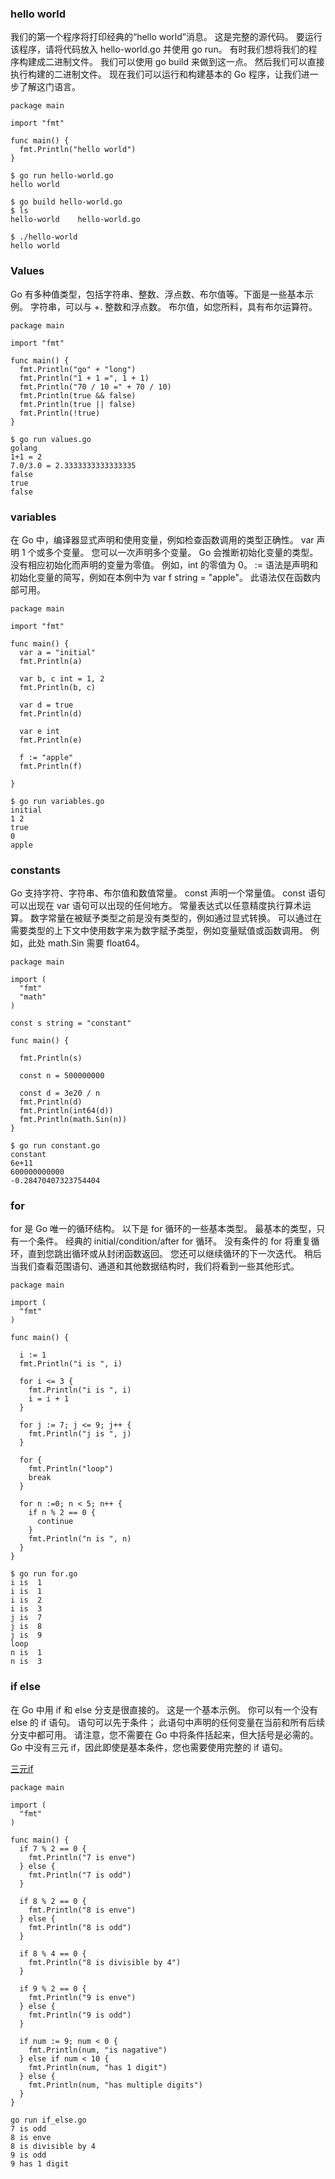 ### hello world
我们的第一个程序将打印经典的“hello world”消息。  这是完整的源代码。
要运行该程序，请将代码放入 hello-world.go 并使用 go run。
有时我们想将我们的程序构建成二进制文件。  我们可以使用 go build 来做到这一点。
然后我们可以直接执行构建的二进制文件。
现在我们可以运行和构建基本的 Go 程序，让我们进一步了解这门语言。

```
package main

import "fmt"

func main() {
  fmt.Println("hello world")
}

```

```
$ go run hello-world.go
hello world

$ go build hello-world.go
$ ls
hello-world    hello-world.go

$ ./hello-world
hello world

```

### Values
Go 有多种值类型，包括字符串、整数、浮点数、布尔值等。下面是一些基本示例。
字符串，可以与 +.
整数和浮点数。
布尔值，如您所料，具有布尔运算符。

```
package main

import "fmt"

func main() {
  fmt.Println("go" + "long")
  fmt.Println("1 + 1 =", 1 + 1)
  fmt.Println("70 / 10 =" + 70 / 10)
  fmt.Println(true && false)
  fmt.Println(true || false)
  fmt.Println(!true)
}
```

```
$ go run values.go
golang
1+1 = 2
7.0/3.0 = 2.3333333333333335
false
true
false
```

### variables
在 Go 中，编译器显式声明和使用变量，例如检查函数调用的类型正确性。
var 声明 1 个或多个变量。
您可以一次声明多个变量。
Go 会推断初始化变量的类型。
没有相应初始化而声明的变量为零值。  例如，int 的零值为 0。
:= 语法是声明和初始化变量的简写，例如在本例中为 var f string = "apple"。  此语法仅在函数内部可用。

```
package main

import "fmt"

func main() {
  var a = "initial"
  fmt.Println(a)

  var b, c int = 1, 2
  fmt.Println(b, c)

  var d = true
  fmt.Println(d)

  var e int
  fmt.Println(e)

  f := "apple"
  fmt.Println(f)

}

```

```
$ go run variables.go
initial
1 2
true
0
apple

```

### constants
Go 支持字符、字符串、布尔值和数值常量。
const 声明一个常量值。
const 语句可以出现在 var 语句可以出现的任何地方。
常量表达式以任意精度执行算术运算。
数字常量在被赋予类型之前是没有类型的，例如通过显式转换。
可以通过在需要类型的上下文中使用数字来为数字赋予类型，例如变量赋值或函数调用。  例如，此处 math.Sin 需要 float64。

```
package main

import (
  "fmt"
  "math"
)

const s string = "constant"

func main() {

  fmt.Println(s)

  const n = 500000000

  const d = 3e20 / n
  fmt.Println(d)
  fmt.Println(int64(d))
  fmt.Println(math.Sin(n))
}
```

```
$ go run constant.go
constant
6e+11
600000000000
-0.28470407323754404
```

### for
for 是 Go 唯一的循环结构。  以下是 for 循环的一些基本类型。
最基本的类型，只有一个条件。
经典的 initial/condition/after for 循环。
没有条件的 for 将重复循环，直到您跳出循环或从封闭函数返回。
您还可以继续循环的下一次迭代。
稍后当我们查看范围语句、通道和其他数据结构时，我们将看到一些其他形式。

```
package main

import (
  "fmt"
)

func main() {

  i := 1
  fmt.Println("i is ", i)

  for i <= 3 {
    fmt.Println("i is ", i)
    i = i + 1
  }

  for j := 7; j <= 9; j++ {
    fmt.Println("j is ", j)
  }

  for {
    fmt.Println("loop")
    break
  }

  for n :=0; n < 5; n++ {
    if n % 2 == 0 {
      continue
    }
    fmt.Println("n is ", n)
  }
}
```

```
$ go run for.go
i is  1
i is  1
i is  2
i is  3
j is  7
j is  8
j is  9
loop
n is  1
n is  3

```

### if else
在 Go 中用 if 和 else 分支是很直接的。
这是一个基本示例。
你可以有一个没有 else 的 if 语句。
语句可以先于条件；  此语句中声明的任何变量在当前和所有后续分支中都可用。
请注意，您不需要在 Go 中将条件括起来，但大括号是必需的。
Go 中没有三元 if，因此即使是基本条件，您也需要使用完整的 if 语句。

<a href="https://en.wikipedia.org/wiki/Ternary_conditional_operator">三元if</a>

```
package main

import (
  "fmt"
)

func main() {
  if 7 % 2 == 0 {
    fmt.Println("7 is enve")
  } else {
    fmt.Println("7 is odd")
  }

  if 8 % 2 == 0 {
    fmt.Println("8 is enve")
  } else {
    fmt.Println("8 is odd")
  }

  if 8 % 4 == 0 {
    fmt.Println("8 is divisible by 4")
  }

  if 9 % 2 == 0 {
    fmt.Println("9 is enve")
  } else {
    fmt.Println("9 is odd")
  }

  if num := 9; num < 0 {
    fmt.Println(num, "is nagative")
  } else if num < 10 {
    fmt.Println(num, "has 1 digit")
  } else {
    fmt.Println(num, "has multiple digits")
  }
}

```

```
go run if_else.go
7 is odd
8 is enve
8 is divisible by 4
9 is odd
9 has 1 digit
```

###
